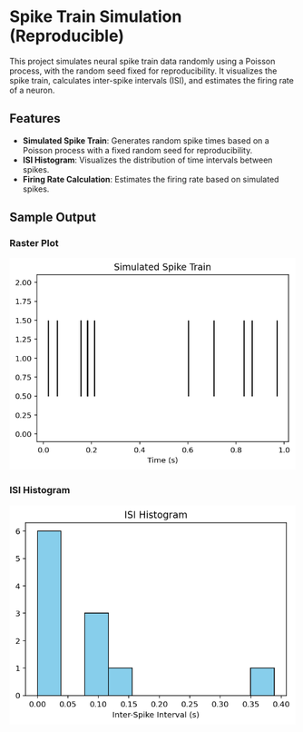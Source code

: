 # Spike Train Simulation (Reproducible)

This project simulates neural spike train data randomly using a Poisson process, with the random seed fixed for reproducibility. It visualizes the spike train, calculates inter-spike intervals (ISI), and estimates the firing rate of a neuron.

## Features
- **Simulated Spike Train**: Generates random spike times based on a Poisson process with a fixed random seed for reproducibility.
- **ISI Histogram**: Visualizes the distribution of time intervals between spikes.
- **Firing Rate Calculation**: Estimates the firing rate based on simulated spikes.
## Sample Output
### Raster Plot
![Raster Plot](raster_plot.png)
### ISI Histogram
![ISI Histogram](ISI_Histogram.png)

